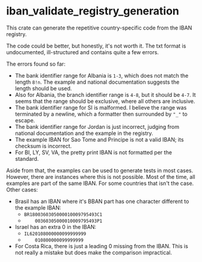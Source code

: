 # iban_validate_registry_generation
This crate can generate the repetitive country-specific code from the IBAN registry.

The code could be better, but honestly, it's not worth it. The txt format is
undocumented, ill-structured and contains quite a few errors.

The errors found so far:
- The bank identifier range for Albania is `1-3`, which does not match the length `8!n`. The example and national documentation suggests the length should be used.
- Also for Albania, the branch identifier range is `4-8`, but it should be `4-7`. It seems that the range should be exclusive, where all others are inclusive.
- The bank identifier range for SI is malformed. I believe the range was terminated by a newline, which a formatter then surrounded by `"_"` to escape.
- The bank identifier range for Jordan is just incorrect, judging from national documentation and the example in the registry.
- The example IBAN for Sao Tome and Principe is not a valid IBAN; its checksum is incorrect.
- For BI, LY, SV, VA, the pretty print IBAN is not formatted per the standard.

Aside from that, the examples can be used to generate tests in most cases. However, there are instances where this is not possible. Most of the time, all examples are part of the same IBAN. For some countries that isn't the case. Other cases:
- Brasil has an IBAN where it's BBAN part has one character different to the example IBAN:
    - `BR1800360305000010009795493C1`
    - `    00360305000010009795493P1`
- Israel has an extra 0 in the IBAN:
    - `IL620108000000099999999`
    - `    010800000099999999`
- For Costa Rica, there is just a leading 0 missing from the IBAN. This is not really a mistake but does make the comparison impractical.
